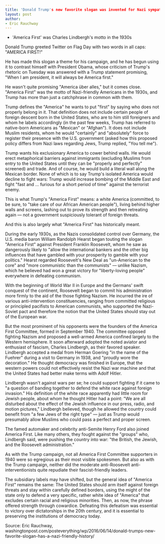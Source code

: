 ```yaml
---
title: 'Donald Trump's new favorite slogan was invented for Nazi sympathizers'
layout: post
author:
- Eric Rauchway
---
```


- 'America First' was Charles Lindbergh's motto in the 1930s

Donald Trump greeted Twitter on Flag Day with two words in all caps: "AMERICA FIRST!"

He has made this slogan a theme for his campaign, and he has begun using it to contrast himself with President Obama, whose criticism of Trump's rhetoric on Tuesday was answered with a Trump statement promising, "When I am president, it will always be America first."

He wasn't quite promising "America über alles," but it comes close. "America First" was the motto of Nazi-friendly Americans in the 1930s, and Trump has more than just a catchphrase in common with them.

Trump defines the "America" he wants to put "first" by saying who does not properly belong in it. That definition does not include certain people of foreign descent born in the United States, who are to him still foreigners and whom he labels accordingly (in the past few weeks, Trump has referred to native-born Americans as "Mexican" or "Afghan"). It does not include Muslim residents, whom he would "certainly" and "absolutely" force to register their presence with the U.S. government (asked how this proposed policy differs from Nazi laws regarding Jews, Trump replied, "You tell me").

Trump wants his exclusionary America to cower behind walls. He would erect metaphorical barriers against immigrants (excluding Muslims from entry to the United States until they can be "properly and perfectly" screened) and trade. And of course, he would build a literal wall along the Mexican border. None of which is to say Trump's isolated America would decline to fight wars: Trump would increase bombing of the Middle East and fight "fast and … furious for a short period of time" against the terrorist enemy.

This is what Trump's "America First" means: a white America (committed, to be sure, to "take care of our African American people"), living behind higher walls and screens, lashing out to prove its strength and then retreating again — not a government suspiciously tolerant of foreign threats.

And this is also largely what "America First" has historically meant.

During the early 1930s, as the Nazis consolidated control over Germany, the U.S. media baron William Randolph Hearst began touting the slogan "America First" against President Franklin Roosevelt, whom he saw as dangerously likely to "allow the international bankers and the other big influences that have gambled with your prosperity to gamble with your politics." Hearst regarded Roosevelt's New Deal as "un-American to the core" and "more communistic than the communists" — unlike Nazism, which he believed had won a great victory for "liberty-loving people" everywhere in defeating communism.

With the beginning of World War II in Europe and the Germans' swift conquest of the continent, Roosevelt began to commit his administration more firmly to the aid of the those fighting Nazism. He incurred the ire of various anti-intervention constituencies, ranging from committed religious or principled pacifists to American communists, who supported the Nazi-Soviet pact and therefore the notion that the United States should stay out of the European war.

But the most prominent of his opponents were the founders of the America First Committee, formed in September 1940. The committee opposed fighting Nazism and proposed a well-armed America confined largely to the Western hemisphere. It soon afterward adopted the noted aviator and enthusiast of fascism, Charles Lindbergh, as their favored speaker. Lindbergh accepted a medal from Herman Goering "in the name of the Fuehrer" during a visit to Germany in 1938, and "proudly wore the decoration." He thought democracy was finished in Europe, that the western powers could not effectively resist the Nazi war machine and that the United States had better make terms with Adolf Hitler.

Lindbergh wasn't against wars per se; he could support fighting if it came to "a question of banding together to defend the white race against foreign invasion." His definition of the white race apparently had little room for Jewish people, about whom he thought Hitler had a point: "We are all disturbed about the effect of the Jewish influence in our press, radio, and motion pictures," Lindbergh believed, though he allowed the country could benefit from "a few Jews of the right type" — just as Trump would presumably allow Muslims who could pass a perfect and proper screen.

The famed automaker and celebrity anti-Semite Henry Ford also joined America First. Like many others, they fought against the "groups" who, Lindbergh said, were pushing the country into war: "the British, the Jewish, and the Roosevelt administration."

As with the Trump campaign, not all America First Committee supporters in 1940 were so egregious as their most visible spokesmen. But also as with the Trump campaign, neither did the moderate anti-Roosevelt anti-interventionists quite repudiate their fascist-friendly leaders.

The subsidiary labels may have shifted, but the general idea of "America First" remains the same: The United States should arm itself against foreign threats and stay within carefully defined borders, using the might of the state only to defend a very specific, rather white idea of "America" that excludes certain racial and religious minorities. Then, as now, the phrase offered strength through cowardice. Defeating this defeatism was essential to victory over dictatorships in the 20th century, and it is essential to preserving the institutions of democracy today.

Source: Eric Rauchway, washingtonpost.com/posteverything/wp/2016/06/14/donald-trumps-new-favorite-slogan-has-a-nazi-friendly-history/

